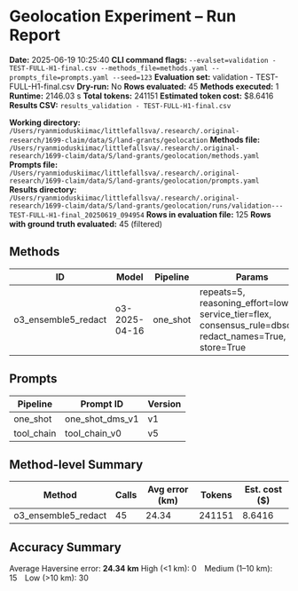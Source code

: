 # Geolocation Experiment – Run Report

**Date:** 2025-06-19 10:25:40
**CLI command flags:** `--evalset=validation - TEST-FULL-H1-final.csv --methods_file=methods.yaml --prompts_file=prompts.yaml --seed=123`
**Evaluation set:** validation - TEST-FULL-H1-final.csv
**Dry-run:** No
**Rows evaluated:** 45
**Methods executed:** 1
**Runtime:** 2146.03 s
**Total tokens:** 241151
**Estimated token cost:** $8.6416
**Results CSV:** `results_validation - TEST-FULL-H1-final.csv`

**Working directory:** `/Users/ryanmioduskiimac/littlefallsva/.research/.original-research/1699-claim/data/S/land-grants/geolocation`
**Methods file:** `/Users/ryanmioduskiimac/littlefallsva/.research/.original-research/1699-claim/data/S/land-grants/geolocation/methods.yaml`
**Prompts file:** `/Users/ryanmioduskiimac/littlefallsva/.research/.original-research/1699-claim/data/S/land-grants/geolocation/prompts.yaml`
**Results directory:** `/Users/ryanmioduskiimac/littlefallsva/.research/.original-research/1699-claim/data/S/land-grants/geolocation/runs/validation---TEST-FULL-H1-final_20250619_094954`
**Rows in evaluation file:** 125
**Rows with ground truth evaluated:** 45 (filtered)

## Methods
| ID | Model | Pipeline | Params |
|---|---|---|---|
| o3_ensemble5_redact | o3-2025-04-16 | one_shot | repeats=5, reasoning_effort=low, service_tier=flex, consensus_rule=dbscan, redact_names=True, store=True |

## Prompts
| Pipeline | Prompt ID | Version |
|---|---|---|
| one_shot | one_shot_dms_v1 | v1 |
| tool_chain | tool_chain_v0 | v5 |

## Method-level Summary
| Method | Calls | Avg error (km) | Tokens | Est. cost ($) |
|---|---|---|---|---|
| o3_ensemble5_redact | 45 | 24.34 | 241151 | 8.6416 |

## Accuracy Summary
Average Haversine error: **24.34 km**
High (<1 km): 0 Medium (1–10 km): 15 Low (>10 km): 30